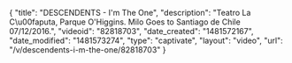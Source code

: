 {
    "title": "DESCENDENTS - I'm The One",
    "description": "Teatro La C\u00faputa, Parque O'Higgins. Milo Goes to Santiago de Chile 07\/12\/2016.",
    "videoid": "82818703",
    "date_created": "1481572167",
    "date_modified": "1481573274",
    "type": "captivate",
    "layout": "video",
    "url": "\/v\/descendents-i-m-the-one\/82818703"
}
